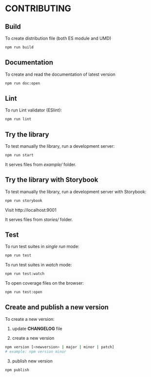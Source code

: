 # CONTRIBUTING

## Build

To create distribution file (both ES module and UMD)

```bash
npm run build
```

## Documentation

To create and read the documentation of latest version

```bash
npm run doc:open
```

## Lint

To run Lint validator (ESlint):

```bash
npm run lint
```

## Try the library

To test manually the library, run a development server:

```bash
npm run start
```

It serves files from *example/* folder.

## Try the library with Storybook

To test manually the library, run a development server with Storybook:

```bash
npm run storybook
```
Visit http://localhost:9001

It serves files from *stories/* folder.

## Test

To run test suites in *single run* mode:

```bash
npm run test
```

To run test suites in *watch* mode:

```bash
npm run test:watch
```

To open coverage files on the browser:

```bash
npm run test:open
```

## Create and publish a new version

To create a new version:

1. update **CHANGELOG** file

2. create a new version

```bash
npm version [<newversion> | major | minor | patch]
# example: npm version minor
```

3. publish new version

```bash
npm publish
```